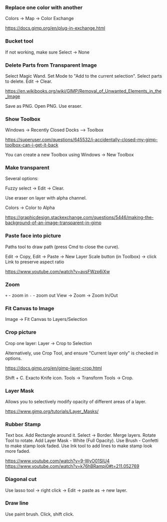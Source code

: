### Replace one color with another

Colors -> Map -> Color Exchange

https://docs.gimp.org/en/plug-in-exchange.html


### Bucket tool

If not working, make sure Select -> None


### Delete Parts from Transparent Image

Select Magic Wand. Set Mode to "Add to the current selection". Select parts to delete. Edit -> Clear.

https://en.wikibooks.org/wiki/GIMP/Removal_of_Unwanted_Elements_in_the_Image

Save as PNG. Open PNG. Use eraser.


### Show Toolbox

Windows -> Recently Closed Docks --> Toolbox

https://superuser.com/questions/645532/i-accidentally-closed-my-gimp-toolbox-can-i-get-it-back

You can create a new Toolbox using Windows -> New Toolbox


### Make transparent

Several options:

Fuzzy select -> Edit -> Clear.

Use eraser on layer with alpha channel.

Colors -> Color to Alpha

https://graphicdesign.stackexchange.com/questions/5446/making-the-background-of-an-image-transparent-in-gimp


### Paste face into picture

Paths tool to draw path (press Cmd to close the curve).

Edit -> Copy, Edit -> Paste -> New Layer
Scale button (in Toolbox) -> click Link to preserve aspect ratio

https://www.youtube.com/watch?v=avsFWzp6iXw


### Zoom

`+` - zoom in
`-` - zoom out
View -> Zoom -> Zoom In/Out


### Fit Canvas to Image

Image -> Fit Canvas to Layers/Selection


### Crop picture

Crop one layer: Layer -> Crop to Selection

Alternatively, use Crop Tool, and ensure "Current layer only" is checked in options.

https://docs.gimp.org/en/gimp-layer-crop.html

Shift + C. Exacto Knife icon. Tools -> Transform Tools -> Crop.


### Layer Mask

Allows you to selectively modify opacity of different areas of a layer.

https://www.gimp.org/tutorials/Layer_Masks/


### Rubber Stamp

Text box. Add Rectangle around it. Select -> Border. Merge layers. Rotate Tool to rotate. Add Layer Mask - White (Full Opacity). Use Brush - Confetti to make stamp look faded. Use Ink tool to add lines to make stamp look more faded.

https://www.youtube.com/watch?v=9-WyO01SIU4
https://www.youtube.com/watch?v=k76hBRampi0#t=211.052769


### Diagonal cut

Use lasso tool -> right click -> Edit -> paste as -> new layer.


### Draw line

Use paint brush. Click, shift click.